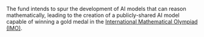 The fund intends to spur the development of AI models that can reason mathematically, leading to the creation of a publicly-shared AI model capable of winning a gold medal in the [International Mathematical Olympiad (IMO)](https://www.imo-official.org/).